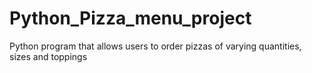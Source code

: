 # Python_Pizza_menu_project
Python program that allows users to order pizzas of varying quantities, sizes and toppings
